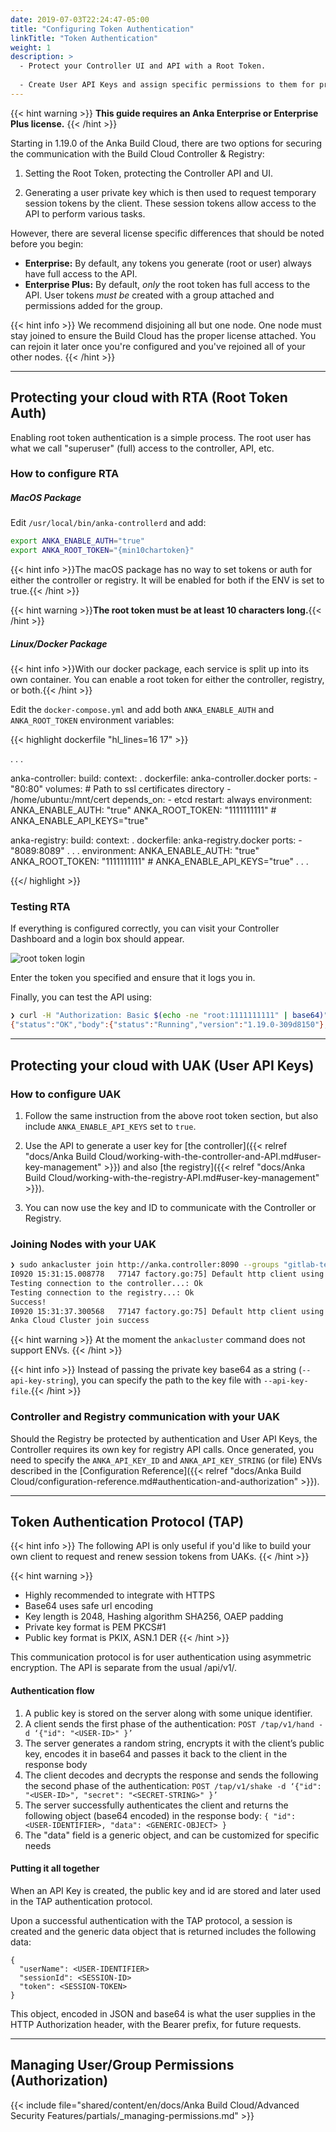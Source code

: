 ```yaml
---
date: 2019-07-03T22:24:47-05:00
title: "Configuring Token Authentication"
linkTitle: "Token Authentication"
weight: 1
description: >
  - Protect your Controller UI and API with a Root Token.
  
  - Create User API Keys and assign specific permissions to them for protecting the API.
---
```


{{< hint warning >}} **This guide requires an Anka Enterprise or Enterprise Plus license.** {{< /hint >}}

Starting in 1.19.0 of the Anka Build Cloud, there are two options for securing the communication with the Build Cloud Controller & Registry:

1. Setting the Root Token, protecting the Controller API and UI.

2. Generating a user private key which is then used to request temporary session tokens by the client. These session tokens allow access to the API to perform various tasks.

However, there are several license specific differences that should be noted before you begin:

- **Enterprise:** By default, any tokens you generate (root or user) always have full access to the API.
- **Enterprise Plus:** By default, _only_ the root token has full access to the API. User tokens _must be_ created with a group attached and permissions added for the group.

{{< hint info >}}
We recommend disjoining all but one node. One node must stay joined to ensure the Build Cloud has the proper license attached. You can rejoin it later once you're configured and you've rejoined all of your other nodes.
{{< /hint >}}

---

## Protecting your cloud with RTA (Root Token Auth)

Enabling root token authentication is a simple process. The root user has what we call "superuser" (full) access to the controller, API, etc.

### How to configure RTA
##### MacOS Package

Edit `/usr/local/bin/anka-controllerd` and add:

```bash
export ANKA_ENABLE_AUTH="true"
export ANKA_ROOT_TOKEN="{min10chartoken}"
```

{{< hint info >}}The macOS package has no way to set tokens or auth for either the controller or registry. It will be enabled for both if the ENV is set to true.{{< /hint >}}

{{< hint warning >}}**The root token must be at least 10 characters long.**{{< /hint >}}

##### Linux/Docker Package

{{< hint info >}}With our docker package, each service is split up into its own container. You can enable a root token for either the controller, registry, or both.{{< /hint >}}

Edit the `docker-compose.yml` and add both `ANKA_ENABLE_AUTH` and `ANKA_ROOT_TOKEN` environment variables:

{{< highlight dockerfile "hl_lines=16 17" >}}

. . .

anka-controller:
   build:
      context: .
      dockerfile: anka-controller.docker
   ports:
      - "80:80"
   volumes:
     # Path to ssl certificates directory
     - /home/ubuntu:/mnt/cert
   depends_on:
      - etcd
   restart: always
   environment:
     ANKA_ENABLE_AUTH: "true"
     ANKA_ROOT_TOKEN: "1111111111"
     # ANKA_ENABLE_API_KEYS="true"

anka-registry:
   build:
      context: .
      dockerfile: anka-registry.docker
   ports:
      - "8089:8089"
   . . .
   environment:
     ANKA_ENABLE_AUTH: "true"
     ANKA_ROOT_TOKEN: "1111111111"
     # ANKA_ENABLE_API_KEYS="true"
. . .

{{</ highlight >}}

### Testing RTA

If everything is configured correctly, you can visit your Controller Dashboard and a login box should appear. 

![root token login](/images/anka-build-cloud/advanced-security-features/controller-root-token-login.png)

Enter the token you specified and ensure that it logs you in.

Finally, you can test the API using:

```bash
❯ curl -H "Authorization: Basic $(echo -ne "root:1111111111" | base64)" http://anka.registry:8089/registry/status
{"status":"OK","body":{"status":"Running","version":"1.19.0-309d8150"},"message":""}
```

---

## Protecting your cloud with UAK (User API Keys)

### How to configure UAK

1. Follow the same instruction from the above root token section, but also include `ANKA_ENABLE_API_KEYS` set to `true`.

2. Use the API to generate a user key for [the controller]({{< relref "docs/Anka Build Cloud/working-with-the-controller-and-API.md#user-key-management" >}}) and also [the registry]({{< relref "docs/Anka Build Cloud/working-with-the-registry-API.md#user-key-management" >}}).

3. You can now use the key and ID to communicate with the Controller or Registry.

### Joining Nodes with your UAK

```bash
❯ sudo ankacluster join http://anka.controller:8090 --groups "gitlab-test-group-env" --reserve-space 10GB --api-key-id "nathan" --api-key-string "$ANKA_API_KEY_STRING"
I0920 15:31:15.008778   77147 factory.go:75] Default http client using API Key authentication
Testing connection to the controller...: Ok
Testing connection to the registry...: Ok
Success!
I0920 15:31:37.300568   77147 factory.go:75] Default http client using API Key authentication
Anka Cloud Cluster join success
```

{{< hint warning >}} At the moment the `ankacluster` command does not support ENVs. {{< /hint >}}

{{< hint info >}} Instead of passing the private key base64 as a string (`--api-key-string`), you can specify the path to the key file with `--api-key-file`.{{< /hint >}}

### Controller and Registry communication with your UAK

Should the Registry be protected by authentication and User API Keys, the Controller requires its own key for registry API calls. Once generated, you need to specify the `ANKA_API_KEY_ID` and `ANKA_API_KEY_STRING` (or file) ENVs described in the [Configuration Reference]({{< relref "docs/Anka Build Cloud/configuration-reference.md#authentication-and-authorization" >}}).

---

## Token Authentication Protocol (TAP)

{{< hint info >}}
The following API is only useful if you'd like to build your own client to request and renew session tokens from UAKs.
{{< /hint >}}

{{< hint warning >}}
- Highly recommended to integrate with HTTPS
- Base64 uses safe url encoding
- Key length is 2048, Hashing algorithm SHA256, OAEP padding
- Private key format is PEM PKCS#1
- Public key format is PKIX, ASN.1 DER
{{< /hint >}}

This communication protocol is for user authentication using asymmetric encryption. The API is separate from the usual /api/v1/.

#### Authentication flow

1. A public key is stored on the server along with some unique identifier.
2. A client sends the first phase of the authentication: `POST /tap/v1/hand -d ‘{"id": "<USER-ID>" }’`
3. The server generates a random string, encrypts it with the client’s public key, encodes it in base64 and passes it back to the client in the response body
4. The client decodes and decrypts the response and sends the following the second phase of the authentication: `POST /tap/v1/shake -d ‘{"id": "<USER-ID>", "secret": "<SECRET-STRING>" }’`
5. The server successfully authenticates the client and returns the following object (base64 encoded) in the response body:
`{ "id": <USER-IDENTIFIER>, "data": <GENERIC-OBJECT> }`
6. The "data" field is a generic object, and can be customized for specific needs

#### Putting it all together

When an API Key is created, the public key and id are stored and later used in the TAP authentication protocol.

Upon a successful authentication with the TAP protocol, a session is created and the generic data object that is returned includes the following data:

```
{
  "userName": <USER-IDENTIFIER>
  "sessionId": <SESSION-ID>
  "token": <SESSION-TOKEN>
}
```

This object, encoded in JSON and base64 is what the user supplies in the HTTP Authorization header, with the Bearer prefix, for future requests.

---

## Managing User/Group Permissions (Authorization)

{{< include file="shared/content/en/docs/Anka Build Cloud/Advanced Security Features/partials/_managing-permissions.md" >}}
